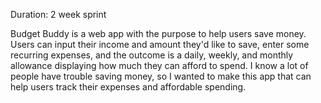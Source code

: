 Duration: 2 week sprint

Budget Buddy is a web app with the purpose to help users save money. Users can input their income and amount they'd like to save, enter some recurring expenses, and the outcome is a daily, weekly, and monthly allowance displaying how much they can afford to spend. I know a lot of people have trouble saving money, so I wanted to make this app that can help users track their expenses and affordable spending. 
